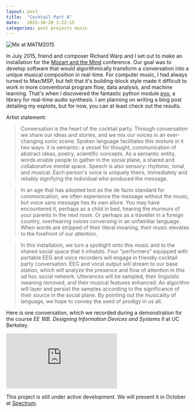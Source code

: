 ```yaml
---
layout: post
title:  "Cocktail Part A"
date:   2015-10-20 1:22:15
categories: post projects music
---
```


![Me at MATM2015](/resources/matm2015.png)

In July 2015, friend and composer Richard Warp and I set out to make an installation for the [Mozart and the Mind](http://www.mainlymozart.org/mozart-and-the-mind/mozart-the-mind-the-prodigal-years/) conference. Our goal was to develop software that would algorithmically transform a conversation into a unique musical composition in real-time. For computer music, I had always turned to Max/MSP, but felt that it's building-block style made it difficult to work in more conventional program flow, data analysis, and machine learning. That's when I discovered the fantastic python module [pyo](http://ajaxsoundstudio.com/software/pyo/), a library for real-time audio synthesis. I am planning on writing a blog post detailing my exploits, but for now, you can at least check out the results.

Artist statement:

> Conversation is the heart of the cocktail party. Through conversation we share our ideas and stories, and we mix our voices in an ever-changing sonic scene. Spoken language facilitates this mixture in it two ways: it is semantic: a vessel for thought, communication of abstract ideas, poetry, scientific concepts. As a semantic entity, words enable people to gather in the social plane, a shared and collaborative mental space. Speech is also sensory: rhythmic, tonal, and musical. Each person's voice is uniquely theirs, immediately and reliably signifying the individual who produced the message.

> In an age that has adopted text as the de facto standard for communication, we often experience the message without the music, but voice sans message has its own allure. You may have encountered it, perhaps as a child in bed, hearing the murmurs of your parents in the next room. Or perhaps as a traveller in a foreign country, overhearing voices conversing in an unfamiliar language. When words are stripped of their literal meaning, their music elevates to the forefront of our attention.

> In this installation, we turn a spotlight onto this music and to the shared social space that it inhabits. Four "performers" equipped with portable EEG and voice recorders will engage in friendly cocktail party conversation. EEG and vocal output will stream to our base station, which will analyze the presence and flow of attention in this ad hoc social network. Utterances will be sampled, their linguistic meaning removed, and their musical features enhanced. An algorithm will layer and persist the samples according to the significance of their source in the social plane. By pointing out the musicality of language, we hope to convey the seed of prodigy in us all.

Here is one conversation, which we recorded during a demonstration for the course *EE 16B. Designing Information Devices and Systems II* at UC Berkeley.

<iframe width="60%" height="150" scrolling="no" frameborder="no" src="https://w.soundcloud.com/player/?url=https%3A//api.soundcloud.com/tracks/229330702&amp;auto_play=false&amp;hide_related=false&amp;show_comments=true&amp;show_user=true&amp;show_reposts=false&amp;visual=true"></iframe>

This project is still under active development. We will present it in October at [Spectrum](http://www.spectrumnyc.com/).